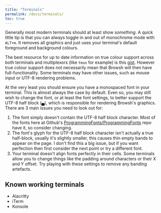 ```yaml
---
title: "Terminals"
permalink: /docs/terminals/
toc: true
---
```


Generally most modern terminals should at least show *something*. A quick little
tip is that you can always toggle in and out of monochrome mode with `ALT+m`. It removes all graphics and just uses your terminal's default foreground and background colours.

The best resource for up to date information on true colour support across both
terminals and multiplexors (like `tmux` for example) is this [gist](https://gist.github.com/XVilka/8346728). However true colour support does not necessarily mean
that Browsh will then have full-functionality. Some terminals may have other issues, such as mouse input or UTF-8 rendering problems.

At the very least you should ensure you have a monospaced font in your terminal. This is almost always the case by default. Even so, you may still wish to change the font, or at least the font settings, to better support the UTF-8 half block (▄), which is responsible for rendering Browsh's graphics. There are 3 main issues you need to look out for:

  1. The font simply doesn't contain the UTF-8 half block character. Most of the fonts here at Github's [ProgrammingFonts/ProgrammingFonts](https://github.com/ProgrammingFonts/ProgrammingFonts) repo have it, so consider changing.
  2. The font's glyph for the UTF-8 half block character isn't actually a true half-block, usually it's slightly smaller, this causes thin empty bands to appear on the page. I don't find this a big issue, but if you want perfection then first consider the next point or try a different font.
  3. Your terminal doesn't align fonts perfectly in their cells. Some terminals allow you to change things like the padding around characters or their X and Y offset. Try playing with these settings to remove any banding artefacts.

## Known working terminals

  * Alacritty
  * iTerm
  * Konsole


